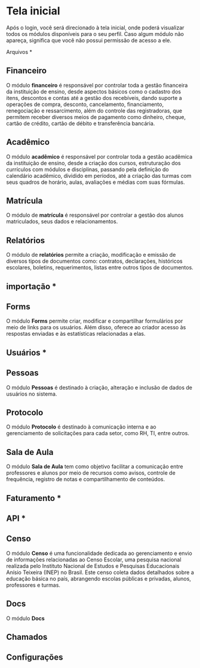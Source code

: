 # Tela inicial

Após o login, você será direcionado à tela inicial, onde poderá visualizar todos os módulos disponíveis para o seu perfil. Caso algum módulo não apareça, significa que você não possui permissão de acesso a ele.

Arquivos *

## Financeiro 

O módulo **financeiro** é responsável por controlar toda a gestão financeira da instituição de ensino, desde aspectos básicos como o cadastro dos itens, descontos e contas até a gestão dos recebíveis, dando suporte a operações de compra, desconto, cancelamento, financiamento, renegociação e ressarcimento, além do controle das registradoras, que permitem receber diversos meios de pagamento como dinheiro, cheque, cartão de crédito, cartão de débito e transferência bancária.

## Acadêmico 

O módulo **acadêmico** é responsável por controlar toda a gestão acadêmica da instituição de ensino, desde a criação dos cursos, estruturação dos currículos com módulos e disciplinas, passando pela definição do calendário acadêmico, dividido em períodos, até a criação das turmas com seus quadros de horário, aulas, avaliações e médias com suas fórmulas.

## Matrícula

O módulo de **matrícula** é responsável por controlar a gestão dos alunos matriculados, seus dados e relacionamentos.

## Relatórios

O módulo de **relatórios** permite a criação, modificação e emissão de diversos tipos de documentos como: contratos, declarações, históricos escolares, boletins, requerimentos, listas entre outros tipos de documentos.

## importação *

## Forms

O módulo **Forms** permite criar, modificar e compartilhar formulários por meio de links para os usuários. Além disso, oferece ao criador acesso às respostas enviadas e às estatísticas relacionadas a elas.

## Usuários *

## Pessoas

O módulo **Pessoas** é destinado à criação, alteração e inclusão de dados de usuários no sistema.

## Protocolo

O módulo **Protocolo** é destinado à comunicação interna e ao gerenciamento de solicitações para cada setor, como RH, TI, entre outros.

## Sala de Aula

O módulo **Sala de Aula** tem como objetivo facilitar a comunicação entre professores e alunos por meio de recursos como avisos, controle de frequência, registro de notas e compartilhamento de conteúdos.

## Faturamento *

## API *

## Censo 

O módulo **Censo** é uma funcionalidade dedicada ao gerenciamento e envio de informações relacionadas ao Censo Escolar, uma pesquisa nacional realizada pelo Instituto Nacional de Estudos e Pesquisas Educacionais Anísio Teixeira (INEP) no Brasil. Este censo coleta dados detalhados sobre a educação básica no país, abrangendo escolas públicas e privadas, alunos, professores e turmas. 

## Docs

O módulo **Docs** 

## Chamados

## Configurações

